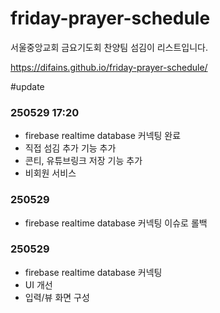 # friday-prayer-schedule
서울중앙교회 금요기도회 찬양팀 섬김이 리스트입니다.

https://difains.github.io/friday-prayer-schedule/


#update
### 250529 17:20
- firebase realtime database 커넥팅 완료
- 직접 섬김 추가 기능 추가
- 콘티, 유튜브링크 저장 기능 추가
- 비회원 서비스

### 250529
- firebase realtime database 커넥팅 이슈로 롤백
 
### 250529
- firebase realtime database 커넥팅
- UI 개선
- 입력/뷰 화면 구성
